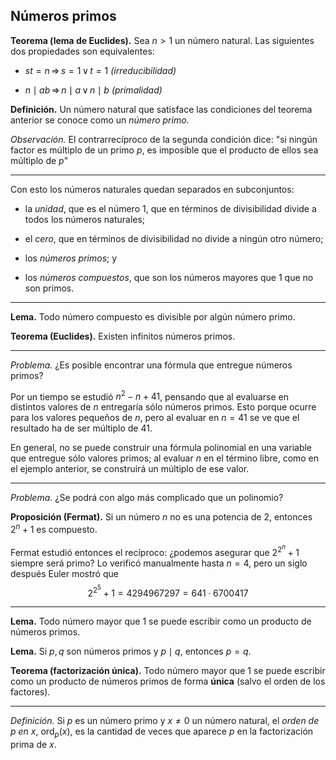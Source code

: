 ﻿## Números primos

**Teorema (lema de Euclides).** Sea $n>1$ un número natural. Las siguientes dos propiedades son equivalentes:

- $st=n\,\Rightarrow\,s=1\,\vee\,t= 1$ *(irreducibilidad)*

- $n\mid ab\,\Rightarrow\, n\mid a\,\vee\,n\mid b$ *(primalidad)*

**Definición.** Un número natural que satisface las condiciones del teorema anterior se conoce como un *número primo*.

*Observación.* El contrarrecíproco de la segunda condición dice: "si ningún factor es múltiplo de un primo $p$, es imposible que el producto de ellos sea múltiplo de $p$"

---

Con esto los números naturales quedan separados en subconjuntos:

- la *unidad*, que es el número $1$, que en términos de divisibilidad divide a todos los números naturales;
- el *cero*, que en términos de divisibilidad no divide a ningún otro número;

- los *números primos*; y
- los *números compuestos*, que son los números mayores que $1$ que no son primos.

---

**Lema.** Todo número compuesto es divisible por algún número primo.

**Teorema (Euclides).** Existen infinitos números primos.

---

*Problema.* ¿Es posible encontrar una fórmula que entregue números primos?

Por un tiempo se estudió $n^2-n+41$, pensando que al evaluarse en distintos valores de $n$ entregaría sólo números primos. Esto porque ocurre para los valores pequeños de $n$, pero al evaluar en $n=41$ se ve que el resultado ha de ser múltiplo de $41$.

En general, no se puede construir una fórmula polinomial en una variable que entregue sólo valores primos; al evaluar $n$ en el término libre, como en el ejemplo anterior, se construirá un múltiplo de ese valor.

---

*Problema.* ¿Se podrá con algo más complicado que un polinomio?

**Proposición (Fermat).** Si un número $n$ no es una potencia de $2$, entonces $2^n+1$ es compuesto.

Fermat estudió entonces el recíproco: ¿podemos asegurar que $2^{2^n}+1$ siempre será primo? Lo verificó manualmente hasta $n=4$, pero un siglo después Euler mostró que $$2^{2^5}+1 = 4294967297 = 641\cdot 6700417$$

---

**Lema.** Todo número mayor que $1$ se puede escribir como un producto de números primos.

**Lema.** Si $p, q$ son números primos y $p\mid q$, entonces $p=q$.

**Teorema (factorización única).** Todo número mayor que $1$ se puede escribir como un producto de números primos de forma **única** (salvo el orden de los factores).

---

*Definición.* Si $p$ es un número primo y $x\neq 0$ un número natural, el *orden de $p$ en $x$*, $\operatorname{ord}_p(x)$, es la cantidad de veces que aparece $p$ en la factorización prima de $x$.
